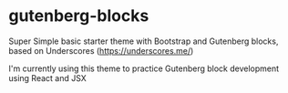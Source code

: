 # gutenberg-blocks

Super Simple basic starter theme with Bootstrap and Gutenberg blocks, based on Underscores (https://underscores.me/)

I'm currently using this theme to practice Gutenberg block development using React and JSX
